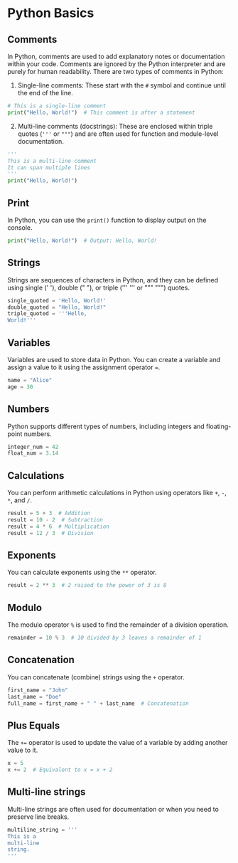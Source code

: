 # Python Basics

## Comments

In Python, comments are used to add explanatory notes or documentation within your code. Comments are ignored by the Python interpreter and are purely for human readability. There are two types of comments in Python:

1. Single-line comments: These start with the `#` symbol and continue until the end of the line.

```python
# This is a single-line comment
print("Hello, World!")  # This comment is after a statement
```

2. Multi-line comments (docstrings): These are enclosed within triple quotes (`'''` or `"""`) and are often used for function and module-level documentation.

```python
'''
This is a multi-line comment
It can span multiple lines
'''
print("Hello, World!")
```

## Print

In Python, you can use the `print()` function to display output on the console.

```python
print("Hello, World!")  # Output: Hello, World!
```

## Strings

Strings are sequences of characters in Python, and they can be defined using single (' '), double (" "), or triple (''' ''' or """ """) quotes.

```python
single_quoted = 'Hello, World!'
double_quoted = "Hello, World!"
triple_quoted = '''Hello,
World!'''
```

## Variables

Variables are used to store data in Python. You can create a variable and assign a value to it using the assignment operator `=`.

```python
name = "Alice"
age = 30
```

## Numbers

Python supports different types of numbers, including integers and floating-point numbers.

```python
integer_num = 42
float_num = 3.14
```

## Calculations

You can perform arithmetic calculations in Python using operators like `+`, `-`, `*`, and `/`.

```python
result = 5 + 3  # Addition
result = 10 - 2  # Subtraction
result = 4 * 6  # Multiplication
result = 12 / 3  # Division
```

## Exponents

You can calculate exponents using the `**` operator.

```python
result = 2 ** 3  # 2 raised to the power of 3 is 8
```

## Modulo

The modulo operator `%` is used to find the remainder of a division operation.

```python
remainder = 10 % 3  # 10 divided by 3 leaves a remainder of 1
```

## Concatenation

You can concatenate (combine) strings using the `+` operator.

```python
first_name = "John"
last_name = "Doe"
full_name = first_name + " " + last_name  # Concatenation
```

## Plus Equals

The `+=` operator is used to update the value of a variable by adding another value to it.

```python
x = 5
x += 2  # Equivalent to x = x + 2
```

## Multi-line strings

Multi-line strings are often used for documentation or when you need to preserve line breaks.

```python
multiline_string = '''
This is a
multi-line
string.
'''
```
